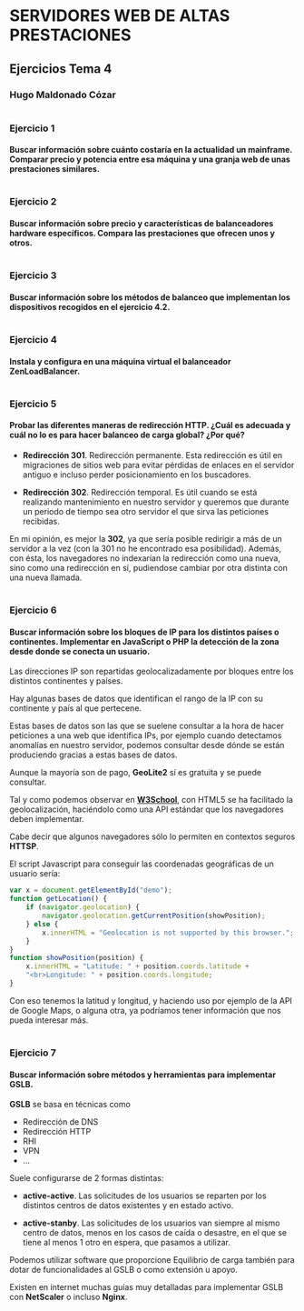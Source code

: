 # SERVIDORES WEB DE ALTAS PRESTACIONES


## Ejercicios Tema 4


### **Hugo Maldonado Cózar**

# <a></a>

### Ejercicio 1
#### Buscar información sobre cuánto costaría en la actualidad un mainframe. Comparar precio y potencia entre esa máquina y una granja web de unas prestaciones similares.

# <a></a>
### Ejercicio 2
#### Buscar información sobre precio y características de balanceadores hardware específicos. Compara las prestaciones que ofrecen unos y otros.

# <a></a>
### Ejercicio 3
#### Buscar información sobre los métodos de balanceo que implementan los dispositivos recogidos en el ejercicio 4.2.

# <a></a>
### Ejercicio 4
#### Instala y configura en una máquina virtual el balanceador ZenLoadBalancer.

# <a></a>
### Ejercicio 5
#### Probar las diferentes maneras de redirección HTTP. ¿Cuál es adecuada y cuál no lo es para hacer balanceo de carga global? ¿Por qué?

- **Redirección 301**. Redirección permanente. Esta redirección es útil en migraciones de sitios web para evitar pérdidas de enlaces en el servidor antiguo e incluso perder posicionamiento en los buscadores.

- **Redirección 302**. Redirección temporal. Es útil cuando se está realizando mantenimiento en nuestro servidor y queremos que durante un periodo de tiempo sea otro servidor el que sirva las peticiones recibidas.

En mi opinión, es mejor la **302**, ya que sería posible redirigir a más de un servidor a la vez (con la 301 no he encontrado esa posibilidad). Además, con ésta, los navegadores no indexarían la redirección como una nueva, sino como una redirección en sí, pudiendose cambiar por otra distinta con una nueva llamada.

# <a></a>
### Ejercicio 6
#### Buscar información sobre los bloques de IP para los distintos países o continentes. Implementar en JavaScript o PHP la detección de la zona desde donde se conecta un usuario.

Las direcciones IP son repartidas geolocalizadamente por bloques entre los distintos continentes y países.

Hay algunas bases de datos que identifican el rango de la IP con su continente y país al que pertecene. 

Estas bases de datos son las que se suelene consultar a la hora de hacer peticiones a una web que identifica IPs, por ejemplo cuando detectamos anomalías en nuestro servidor, podemos consultar desde dónde se están produciendo gracias a estas bases de datos.

Aunque la mayoría son de pago, **GeoLite2** sí es gratuita y se puede consultar.

Tal y como podemos observar en [**W3School**](https://www.w3schools.com/html/html5_geolocation.asp), con HTML5 se ha facilitado la geolocalización, haciéndolo como una API estándar que los navegadores deben implementar.

Cabe decir que algunos navegadores sólo lo permiten en contextos seguros **HTTSP**.

El script Javascript para conseguir las coordenadas geográficas de un usuario sería:

```js
var x = document.getElementById("demo");
function getLocation() {
    if (navigator.geolocation) {
        navigator.geolocation.getCurrentPosition(showPosition);
    } else {
        x.innerHTML = "Geolocation is not supported by this browser.";
    }
}
function showPosition(position) {
    x.innerHTML = "Latitude: " + position.coords.latitude + 
    "<br>Longitude: " + position.coords.longitude; 
}
```

Con eso tenemos la latitud y longitud, y haciendo uso por ejemplo de la API de Google Maps, o alguna otra, ya podríamos tener información que nos pueda interesar más.

# <a></a>
### Ejercicio 7
#### Buscar información sobre métodos y herramientas para implementar GSLB.

**GSLB** se basa en técnicas como 

- Redirección de DNS
- Redirección HTTP
- RHI 
- VPN
- ...

Suele configurarse de 2 formas distintas:

- **active-active**. Las solicitudes de los usuarios se reparten por los distintos centros de datos existentes y en estado activo.

- **active-stanby**. Las solicitudes de los usuarios van siempre al mismo centro de datos, menos en los casos de caída o desastre, en el que se tiene al menos 1 otro en espera, que pasamos a utilizar.

Podemos utilizar software que proporcione Equilibrio de carga también para dotar de funcionalidades al GSLB o como extensión u apoyo.

Existen en internet muchas guías muy detalladas para implementar GSLB con **NetScaler** o incluso **Nginx**.